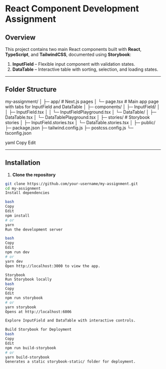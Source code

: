 # React Component Development Assignment

## Overview
This project contains two main React components built with **React**, **TypeScript**, and **TailwindCSS**, documented using **Storybook**:

1. **InputField** – Flexible input component with validation states.
2. **DataTable** – Interactive table with sorting, selection, and loading states.

---

## Folder Structure

my-assignment/
│
├─ app/ # Next.js pages
│ └─ page.tsx # Main app page with tabs for InputField and DataTable
│
├─ components/
│ ├─ InputField/
│ │ ├─ InputField.tsx
│ │ └─ InputFieldPlayground.tsx
│ └─ DataTable/
│ ├─ DataTable.tsx
│ └─ DataTablePlayground.tsx
│
├─ stories/ # Storybook stories
│ ├─ InputField.stories.tsx
│ └─ DataTable.stories.tsx
│
├─ public/
├─ package.json
├─ tailwind.config.js
├─ postcss.config.js
└─ tsconfig.json

yaml
Copy
Edit

---

## Installation

1. **Clone the repository**

```bash
git clone https://github.com/your-username/my-assignment.git
cd my-assignment
Install dependencies

bash
Copy
Edit
npm install
# or
yarn
Run the development server

bash
Copy
Edit
npm run dev
# or
yarn dev
Open http://localhost:3000 to view the app.

Storybook
Run Storybook locally
bash
Copy
Edit
npm run storybook
# or
yarn storybook
Opens at http://localhost:6006

Explore InputField and DataTable with interactive controls.

Build Storybook for Deployment
bash
Copy
Edit
npm run build-storybook
# or
yarn build-storybook
Generates a static storybook-static/ folder for deployment.
